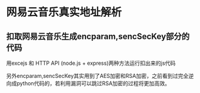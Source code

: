 # 网易云音乐真实地址解析

扣取网易云音乐生成encparam,sencSecKey部分的代码  
------

用excejs 和 HTTP API (node.js + express)两种方法运行扣出来的js代码  

另外encparam,sencSecKey其实用到了AES加密和RSA加密，之前看到过完全逆向成python代码的，若利用漏洞可以跳过RSA加密的过程将更加高效。  